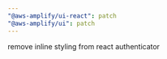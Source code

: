 ```yaml
---
"@aws-amplify/ui-react": patch
"@aws-amplify/ui": patch
---
```


remove inline styling from react authenticator
